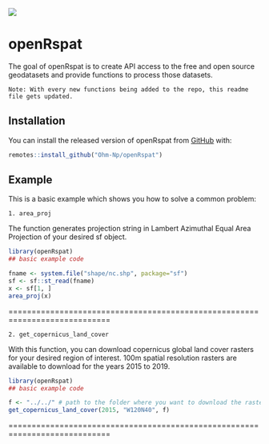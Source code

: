 ![](https://komarev.com/ghpvc/?username=Ohm-Np)
# openRspat

<!-- badges: start -->
<!-- badges: end -->

The goal of openRspat is to create API access to the free and open source geodatasets and provide functions to process those datasets.

`Note: With every new functions being added to the repo, this readme file gets updated.`

## Installation

You can install the released version of openRspat from [GitHub](https://github.com/) with:

``` r
remotes::install_github("Ohm-Np/openRspat")
```

## Example

This is a basic example which shows you how to solve a common problem:

`1. area_proj`

The function generates projection string in Lambert Azimuthal Equal Area Projection of your desired sf object.
``` r
library(openRspat)
## basic example code

fname <- system.file("shape/nc.shp", package="sf")
sf <- sf::st_read(fname)
x <- sf[1, ]
area_proj(x)
```

============================================================================

`2. get_copernicus_land_cover`

With this function, you can download copernicus global land cover rasters for your desired region of interest. 100m spatial resolution rasters are available to download for the years 2015 to 2019.
```r
library(openRspat)
## basic example code

f <- "../../" # path to the folder where you want to download the rasters
get_copernicus_land_cover(2015, "W120N40", f)
```

============================================================================



